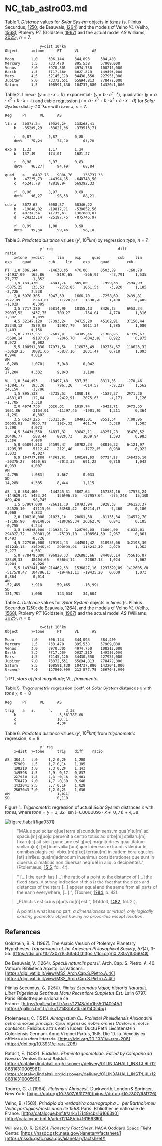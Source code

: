 # NC_tab_astro03.md

Table 1. *Distance* values for *Solar System* objects in *tones* (s. Plinius Secundus, [1250](https://gallica.bnf.fr/ark:/12148/btv1b550140045/); de Beauvais, [1264](https://digi.vatlib.it/view/MSS_Arch.Cap.S.Pietro.A.40)) and the models of Velho *VL* (Velho, [1568](http://catalogue.bnf.fr/ark:/12148/cb416166390)), Ptolemy *PT* (Goldstein, [1967](https://doi.org/10.2307/1006040)) and the actual model *AS* Williams, [2025](https://nssdc.gsfc.nasa.gov/planetary/planetfact.html)), $n=7$. 
~~~
				y=dist 10³km		
Object		x=tone		PT		VL		AS

Moon		1,0		306,144		344,093		384,400
Mercury		1,5		733,470		895,538		57909,000
Venus		2,0		3970,305	4974,750	108210,000
Earth		3,5		7717,380	6627,225	149598,000
Mars		4,5		32145,120	34430,550	227956,000
Jupiter		5,0		73372,551	65894,813	778479,000
Saturn		5,5		108591,830	104737,880	1432041,000
~~~

Table 2. Linear- ($y=a\cdot x+b$), exponential- ($y=b\cdot e^{a\cdot x}$), quadratic- ($y=a\cdot x^2+b\cdot x+c$) and cubic regression ($y=a\cdot x^3+b\cdot x^2+c\cdot x+d$) for *Solar System* dist. $y$ ($10^3km$) with *tone* $x$, $n=7$.
~~~
Reg		PT		VL		AS

lin	a	20578,34	19524,29	235268,41
	b	-35209,29	-33021,96	-379513,71

	r	0,87		0,87		0,80
	det%	75,24		75,70		64,70

exp	a	1,23		1,17		1,24
	b	137,49		174,01		1681,27

	r	0,98		0,97		0,83
	det%	96,27|		94,69|		68,84

quad	a	10487,75	9886,76		136737,33
	b	-47225,73	-44394,35	-648748,50
	c	45241,78	42818,94	669392,33

	r²	0,96		0,97		0,88
	det%	96,27		96,58		88,21

cub	a	3072,65		3008,57		68346,22
	b	-19848,82	-19817,21	-538052,56
	c	40738,54	41735,63	1307880,07
	d	-24223,14	-25197,45	-875746,97

	r²	0,99		1,00		0,98
	det%	99,34		99,86		98,18
~~~

Table 3. *Predicted distance* values ($y'$, $10^3km$) ​​by regression *type*,  $n=7$.
~~~
				y' reg								diff								ratio			
	x=tone	y=dist		lin		exp		quad		cub		lin		exp		quad		cub		lin		exp		quad		cub

PT	1,0	306,144		-14630,95	470,00		8503,79		-260,78		-14937,09	163,86		8197,65		-566,93		-47,791		1,535		27,777		-1,852
	1,5	733,470		-4341,78	869,00		-1999,38	2594,99		-5075,25	135,53		-2732,85	1861,52		-5,920		1,185		-2,726		2,538
	2,0	3970,305	5947,39		1606,70		-7258,69	2439,81		1977,09		-2363,61	-11228,99	-1530,50	1,498		0,405		-1,828		-0,385
	3,5	7717,380	36814,90	10155,13	8426,65		6953,34		29097,52	2437,75		709,27		-764,04		4,770		1,316		1,092		-0,099
	4,5	32145,120	57393,24	34715,20	45102,91	37156,44	25248,12	2570,08		12957,79	5011,32		1,785		1,080		1,403		0,156
	5,0	73372,551	67682,41	64185,46	71306,85	67329,67	-5690,14	-9187,09	-2065,70	-6042,88	0,922		0,875		0,972		-0,082
	5,5	108591,830	77971,58	118673,49	102754,67	110623,32	-30620,25	10081,66	-5837,16	2031,49		0,718		1,093		0,946		0,019
AM																				-6,288		1,070|		3,948		0,042
SD																				17,204		0,332		9,843		1,198

VL	1,0	344,093		-13497,68	537,35		8311,36		-270,46		-13841,77	193,26		7967,26		-614,55		-39,227		1,562		24,154		-1,786
	1,5	895,538		-3735,53	1008,18		-1527,37	2971,20		-4631,07	112,64		-2422,91	2075,67		-4,171		1,126		-1,706		2,318
	2,0	4974,750	6026,61		1810,74		-6422,71	3073,55		1051,86		-3164,01	-11397,46	-1901,20	1,211		0,364		-1,291		-0,382
	3,5	6627,225	35313,04	10491,01	8551,54		7108,96		28685,81	3863,79		1924,32		481,74		5,328		1,583		1,290		0,073
	4,5	34430,550	54837,32	33842,11	43251,28	35470,52	20406,77	-588,44		8820,73		1039,97		1,593		0,983		1,256		0,030
	5,0	65894,813	64599,47	60782,34	68016,22	64121,97	-1295,35	-5112,47	2121,40		-1772,85	0,980		0,922		1,032		-0,027
	5,5	104737,880	74361,61	109168,53	97724,53	105429,10	-30376,27	4430,65		-7013,35	691,22		0,710		1,042		0,933		0,007
AM																				-4,796		1,083|		3,667		0,033
SD																				14,288		0,385		8,444		1,115

AS	1,0	384,400		-144245,31	5807,64		157381,16	-37573,24	-144629,71	5423,24		156996,76	-37957,64	-375,248	15,108		409,420		-98,745
	1,5	57909,000	-26611,10	10793,94	3928,58		106123,37	-84520,10	-47115,06	-53980,42	48214,37	-0,460		0,186		0,068		0,833
	2,0	108210,000	91023,10	20061,38	-81155,34	134572,70	-17186,90	-88148,62	-189365,34	26362,70	0,841		0,185		-0,750		0,244
	3,5	149598,000	443925,72	128796,05	73804,90	41033,61	294327,72	-20801,95	-75793,10	-108564,39	2,967		0,861		0,493		-0,726
	4,5	227956,000	679194,13	444901,42	518955,06	342198,30	451238,13	216945,42	290999,06	114242,30	2,979		1,952		2,277		0,501
	5,0	778479,000	796828,33	826883,66	844083,14	755616,87	18349,33	48404,66	65604,14	-22862,13	1,024		1,062		1,084		-0,029
	5,5	1432041,000	914462,53	1536827,16	1237579,89	1412605,80	-517578,47	104786,16	-194461,11	-19435,20	0,639		1,073		0,864		-0,014
AM																				-52,465		2,918		59,065		-13,991
SD																				131,781		5,008		143,034		34,604
~~~

Table 4. *Distance* values for *Solar System* objects in *tones* (s. Plinius Secundus [1250](https://gallica.bnf.fr/ark:/12148/btv1b550140045/); de Beauvais, [1264](https://digi.vatlib.it/view/MSS_Arch.Cap.S.Pietro.A.40)), and the models of Velho *VL* (Velho, [1568](http://catalogue.bnf.fr/ark:/12148/cb416166390)), Ptolemy *PT* (Goldstein, [1967](https://doi.org/10.2307/1006040)) and the actual model *AS* (Williams, [2025](https://nssdc.gsfc.nasa.gov/planetary/planetfact.html)), $n=8$.
~~~
				x=dist 10³km		
Object		y=tone		PT		VL		AS

Moon		1,0		306,144		344,093		384,400
Mercury		1,5		733,470		895,538		57909,000
Venus		2,0		3970,305	4974,750	108210,000
Earth		3,5		7717,380	6627,225	149598,000
Mars		4,5		32145,120	34430,550	227956,000
Jupiter		5,0		73372,551	65894,813	778479,000
Saturn		5,5		108591,830	104737,880	1432041,000
Uranus¹		7,0		127560,000	212 577,75	2867043,000
~~~
¹) PT, *stars of first magnitude*; VL, *firmamento*.

Table 5. *Trigonometric* regression coeff. of *Solar System* distances $x$ with *tone* $y$, $n=8$
~~~
Reg		PT		VL		AS

trig	a	n.		n.		3,32
	b					-5,56178E-06
	c					10,71
	d					4,38
~~~

Table 6. *Predicted distance* values ($y'$, $10^3km$) ​​from *trigonometric* regression, $n=8$.
~~~
				y' reg		
	x=dist	y=tone		trig	diff	ratio

AS	384,4	1,0		1,2	0,20	1,200
	57909	1,5		1,7	0,16	1,105
	108210	2,0		2,3	0,29	1,143
	149598	3,5		2,9	-0,57	0,837
	227956	4,5		4,3	-0,18	0,961
	778479	5,0		4,7	-0,30	0,940
	1432041	5,5		5,7	0,16	1,029
	2867043	7,0		7,2	0,25	1,036
AM						1,031|
SD						0,110
~~~

Figure 1. *Trigonometric* regression of actual *Solar System* distances $x$ with *tones*, where $tone=y=3,32\cdot \sin(-0.0000056\cdot x+10,71)+4,38$.

![figure.\label{figa0301}](figa0301.jpg)


>"MAius quo scitur q[ue] terra s[ecundu]m sensum qua[n]tu[m] ad spaciu[m] q[uo]d peruenit a centro totius ad orbe[m] stellaru[m] fixaru[m] sit sicut punctum: est q[ue] magnitudines quantitatum stellaru[m]: [et] intervallor[um] que inter eas existunt: videntur in omnibus plagis celi vbicu[m]q[ue] terraru[m] in eadem bora equales [et] similes. que[m]admodum inuenimus considerationes que sunt in diuersis climatibus non diuersas neq[ue] in aliquo decipientes.", (Ptolemæus, [1515](https://doi.org/10.3931/e-rara-206), fol. 4r).

>" […] the earth has […] the ratio of a point to the distance of […] the fixed stars. A strong indication of this is the fact that the sizes and distances of the stars […] appear equal and the same from all parts of the earth everywhere, [...] ", (Toomer, [1984](https://doi.org/10.2307/631776), p. 43).

>„PUnctus est cuius p[ar]s no[n] est.“, (Ratdolt, [1482](https://catalog.lindahall.org/discovery/delivery/01LINDAHALL_INST:LHL/1286816310005961), fol. 2r). 

>A point is what has no part, *a dimensionless or virtual, only logically existing geometric object having no properties except location*.

## References

Goldstein, B. R. (1967). The Arabic Version of Ptolemy’s Planetary Hypotheses. *Transactions of the American Philosophical Society, 57*(4), 3-55. [https://doi.org/10.2307/1006040](https://doi.org/10.2307/1006040)

De Beauvais, V. (1264). *Speculi naturalis pars II*. Arch. Cap. S. Pietro. A. 40. Vatican: Biblioteca Apostolica Vaticana. [https://digi.vatlib.it/view/MSS_Arch.Cap.S.Pietro.A.40](https://digi.vatlib.it/view/MSS_Arch.Cap.S.Pietro.A.40)

Plinius Secundus, G. (1250). *Plinius Secundus Major, Historia Naturalis. Liber Trigesimus Septimus Manu Recentiore Suppletus Est*. Latin 6797. Paris: Bibliothèque nationale de France. [https://gallica.bnf.fr/ark:/12148/btv1b550140045/](https://gallica.bnf.fr/ark:/12148/btv1b550140045/)

Ptolemaeus, C. (1515). *Almagestum CL. Ptolemei Pheludiensis Alexandrini astronomorum principis: Opus ingens ac nobile omnes Caelorum motus continens.* Felicibus astris eat in lucem: Ductu Petri Liechtenstein Coloniensis Germani. Anno Virginei Partus, 1515, Die 10. Ia. Venetiis ex officina eiusdem litteraria. [https://doi.org/10.3931/e-rara-206](https://doi.org/10.3931/e-rara-206)

Ratdolt, E. (1482). *Euclides. Elementa geometriae. Edited by Campano da Novara*. Venice: Erhard Ratdolt. [https://catalog.lindahall.org/discovery/delivery/01LINDAHALL_INST:LHL/1286816310005961](https://catalog.lindahall.org/discovery/delivery/01LINDAHALL_INST:LHL/1286816310005961)

Toomer, G. J. (1984). *Ptolemy's Almagest*. Duckworth, London & Springer, New York. [https://doi.org/10.2307/631776](https://doi.org/10.2307/631776)

Velho, B. (1568). *Principio da verdadeira cosmographia ... per Bartholomeu Velho portugues/neste anno de 1568*. Paris: Bibliothèque nationale de France. [http://catalogue.bnf.fr/ark:/12148/cb416166390](http://catalogue.bnf.fr/ark:/12148/cb416166390)

Williams, D. R. (2025). *Planetary Fact Sheet*. NASA Goddard Space Flight Center.
[https://nssdc.gsfc.nasa.gov/planetary/factsheet/](https://nssdc.gsfc.nasa.gov/planetary/factsheet/)
